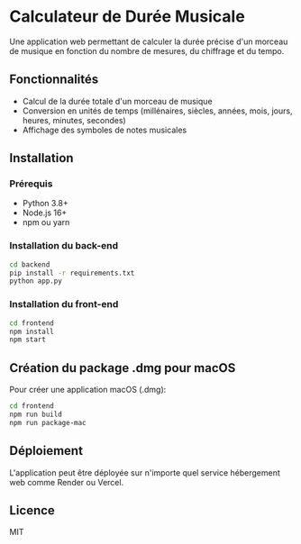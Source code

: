 # Calculateur de Durée Musicale

Une application web permettant de calculer la durée précise d'un morceau de musique en fonction du nombre de mesures, du chiffrage et du tempo.

## Fonctionnalités

- Calcul de la durée totale d'un morceau de musique
- Conversion en unités de temps (millénaires, siècles, années, mois, jours, heures, minutes, secondes)
- Affichage des symboles de notes musicales

## Installation

### Prérequis
- Python 3.8+
- Node.js 16+
- npm ou yarn

### Installation du back-end

```bash
cd backend
pip install -r requirements.txt
python app.py
```

### Installation du front-end

```bash
cd frontend
npm install
npm start
```

## Création du package .dmg pour macOS

Pour créer une application macOS (.dmg):

```bash
cd frontend
npm run build
npm run package-mac
```

## Déploiement

L'application peut être déployée sur n'importe quel service hébergement web comme Render ou Vercel.

## Licence

MIT 